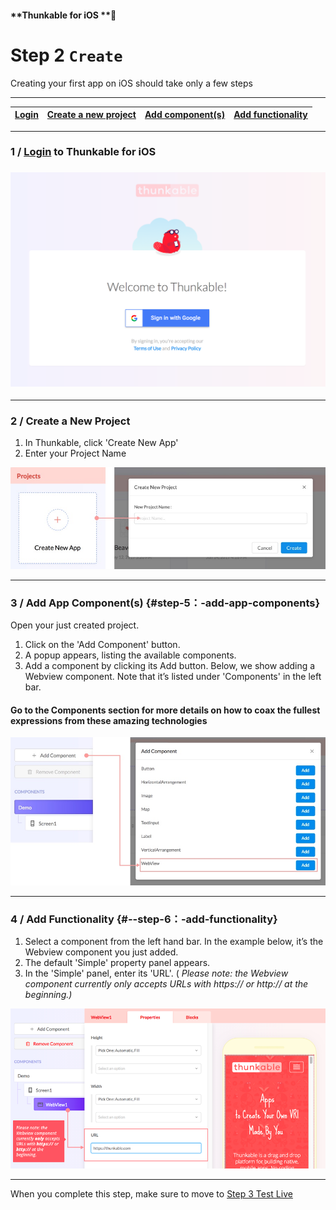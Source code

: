#### **Thunkable for iOS **

# Step 2 `Create`

Creating your first app on iOS should take only a few steps

---

| [Login](https://www.gitbook.com/book/thunkable/thunkable-docs/edit#) |  [Create a new project](https://www.gitbook.com/book/thunkable/thunkable-docs/edit#) | [Add component\(s\)](https://www.gitbook.com/book/thunkable/thunkable-docs/edit#) | [Add functionality](https://www.gitbook.com/book/thunkable/thunkable-docs/edit#) |
| :--- | :--- | :--- | :--- |


---

### 1 / [Login](https://ios.thunkable.com) to Thunkable for iOS

### [![](/assets/login-ios.png)](https://ios.thunkable.com)

---

### 2 / Create a New Project

1. In Thunkable, click 'Create New App'
2. Enter your Project Name

![](/assets/new-project-ios.png)

---

### 3 / **Add App Component\(s\)** {#step-5：-add-app-components}

Open your just created project.

1. Click on the 'Add Component' button.
2. A popup appears, listing the available components.
3. Add a component by clicking its Add button. Below, we show adding a Webview component. Note that it’s listed under 'Components' in the left bar.

#### Go to the Components section for more details on how to coax the fullest expressions from these amazing technologies

![](/assets/add-components-ios.png)

---

### 4 / **Add Functionality** {#--step-6：-add-functionality}

1. Select a component from the left hand bar. In the example below, it’s the Webview component you just added.
2. The default 'Simple' property panel appears.
3. In the 'Simple' panel, enter its 'URL'. \(
   _Please note: the Webview component currently only accepts URLs with https:// or http:// at the beginning.\)_

![](/assets/add-functionality-ios.png)

---

When you complete this step, make sure to move to [Step 3 Test Live](/chapter1/testing-your-app.md)

